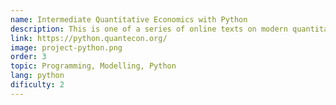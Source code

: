 ```yaml
---
name: Intermediate Quantitative Economics with Python
description: This is one of a series of online texts on modern quantitative economics and programming with Python. This is the second text in the series, which focuses on introductory material.
link: https://python.quantecon.org/
image: project-python.png
order: 3
topic: Programming, Modelling, Python
lang: python
dificulty: 2
---
```

